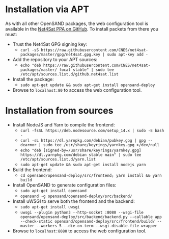 # Installation via APT

  As with all other OpenSAND packages, the web configuration tool is available in the
[Net4Sat PPA on GitHub](https://github.com/CNES/net4sat-packages). To install packets
from there you must:

 * Trust the Net4Sat GPG signing key:
   * `curl -sS https://raw.githubusercontent.com/CNES/net4sat-packages/master/gpg/net4sat.gpg.key | sudo apt-key add -`
 * Add the repository to your APT sources:
   * `echo "deb https://raw.githubusercontent.com/CNES/net4sat-packages/master/ focal stable" | sudo tee /etc/apt/sources.list.d/github.net4sat.list`
 * Install the package:
   * `sudo apt-get update && sudo apt-get install opensand-deploy`
 * Browse to `localhost:80` to access the web configuration tool.

# Installation from sources

 * Install NodeJS and Yarn to compile the frontend:
   * `curl -fsSL https://deb.nodesource.com/setup_14.x | sudo -E bash -`
   * `curl -sL https://dl.yarnpkg.com/debian/pubkey.gpg | gpg --dearmor | sudo tee /usr/share/keyrings/yarnkey.gpg >/dev/null`
   * `echo "deb [signed-by=/usr/share/keyrings/yarnkey.gpg] https://dl.yarnpkg.com/debian stable main" | sudo tee /etc/apt/sources.list.d/yarn.list`
   * `sudo apt-get update && sudo apt-get install nodejs yarn`
 * Build the frontend:
   * `cd opensand/opensand-deploy/src/frontend; yarn install && yarn build`
 * Install OpenSAND to generate configuration files:
   * `sudo apt-get install opensand`
   * `opensand -g opensand/opensand-deploy/src/backend/`
 * Install uWSGI to serve both the frontend and the backend:
   * `sudo apt-get install uwsgi`
   * `uwsgi --plugin python3 --http-socket :8080 --wsgi-file opensand/opensand-deploy/src/backend/backend.py --callable app --check-static opensand/opensand-deploy/src/frontend/build/ --master --workers 5 --die-on-term --wsgi-disable-file-wrapper`
 * Browse to `localhost:8080` to access the web configuration tool.
